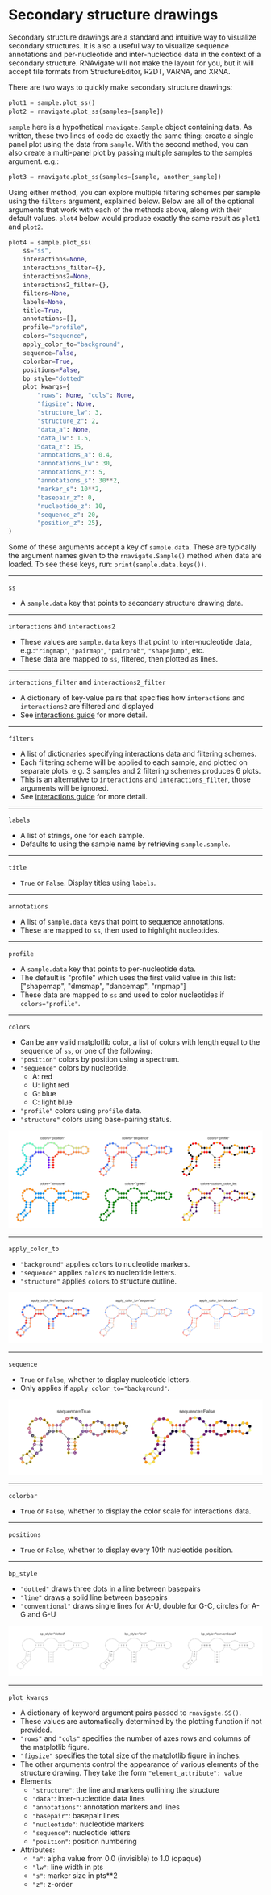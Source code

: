 Secondary structure drawings
============================

Secondary structure drawings are a standard and intuitive way to visualize
secondary structures. It is also a useful way to visualize sequence
annotations and per-nucleotide and inter-nucleotide data in the context of a
secondary structure. RNAvigate will not make the layout for you, but it will
accept file formats from StructureEditor, R2DT, VARNA, and XRNA.

There are two ways to quickly make secondary structure drawings:

```python
plot1 = sample.plot_ss()
plot2 = rnavigate.plot_ss(samples=[sample])
```

`sample` here is a hypothetical `rnavigate.Sample` object containing data. As
written, these two lines of code do exactly the same thing: create a
single panel plot using the data from `sample`. With the second method, you
can also create a multi-panel plot by passing multiple samples to the samples
argument. e.g.:

```python
plot3 = rnavigate.plot_ss(samples=[sample, another_sample])
```

Using either method, you can explore multiple filtering schemes per sample
using the `filters` argument, explained below. Below are all of the optional
arguments that work with each of the methods above, along with their default
values. `plot4` below would produce exactly the same result as `plot1` and
`plot2`.

```python
plot4 = sample.plot_ss(
    ss="ss",
    interactions=None,
    interactions_filter={},
    interactions2=None,
    interactions2_filter={},
    filters=None,
    labels=None,
    title=True,
    annotations=[],
    profile="profile",
    colors="sequence",
    apply_color_to="background",
    sequence=False,
    colorbar=True,
    positions=False,
    bp_style="dotted"
    plot_kwargs={
        "rows": None, "cols": None,
        "figsize": None,
        "structure_lw": 3,
        "structure_z": 2,
        "data_a": None,
        "data_lw": 1.5,
        "data_z": 15,
        "annotations_a": 0.4,
        "annotations_lw": 30,
        "annotations_z": 5,
        "annotations_s": 30**2,
        "marker_s": 10**2,
        "basepair_z": 0,
        "nucleotide_z": 10,
        "sequence_z": 20,
        "position_z": 25},
)
```

Some of these arguments accept a key of `sample.data`. These are typically the
argument names given to the `rnavigate.Sample()` method when data are loaded.
To see these keys, run: `print(sample.data.keys())`.

---

`ss`

* A `sample.data` key that points to secondary structure drawing data.

---

`interactions` and `interactions2`

* These values are `sample.data` keys that point to inter-nucleotide data,
  e.g.:`"ringmap"`, `"pairmap"`, `"pairprob"`, `"shapejump"`, etc.
* These data are mapped to `ss`, filtered, then plotted as lines.

---

`interactions_filter` and `interactions2_filter`

* A dictionary of key-value pairs that specifies how `interactions` and
  `interactions2` are filtered and displayed
* See [interactions guide](../guides/filters.md) for more detail.

---

`filters`

* A list of dictionaries specifying interactions data and filtering schemes.
* Each filtering scheme will be applied to each sample, and plotted on separate
  plots. e.g. 3 samples and 2 filtering schemes produces 6 plots.
* This is an alternative to `interactions` and `interactions_filter`, those
  arguments will be ignored.
* See [interactions guide](../guides/filters.md) for more detail.

---

`labels`

* A list of strings, one for each sample.
* Defaults to using the sample name by retrieving `sample.sample`.

---

`title`

* `True` or `False`. Display titles using `labels`.

---

`annotations`

* A list of `sample.data` keys that point to sequence annotations.
* These are mapped to `ss`, then used to highlight nucleotides.

---

`profile`

* A `sample.data` key that points to per-nucleotide data.
* The default is "profile" which uses the first valid value in this list:
  ["shapemap", "dmsmap", "dancemap", "rnpmap"]
* These data are mapped to `ss` and used to color nucleotides if
  `colors="profile"`.

---

`colors`

* Can be any valid matplotlib color, a list of colors with length equal
  to the sequence of `ss`, or one of the following:
* `"position"` colors by position using a spectrum.
* `"sequence"` colors by nucleotide.
    * A: red
    * U: light red
    * G: blue
    * C: light blue
* `"profile"` colors using `profile` data.
* `"structure"` colors using base-pairing status.

![colors](../images/ss_colors.png)

---

`apply_color_to`

* `"background"` applies `colors` to nucleotide markers.
* `"sequence"` applies `colors` to nucleotide letters.
* `"structure"` applies `colors` to structure outline.


![apply_color_to](../images/ss_applyto.png)

---

`sequence`

* `True` or `False`, whether to display nucleotide letters.
* Only applies if `apply_color_to="background"`.

![sequence](../images/ss_sequence.png)

---

`colorbar`

* `True` or `False`, whether to display the color scale for interactions data.

---

`positions`

* `True` or `False`, whether to display every 10th nucleotide position.

---

`bp_style`

* `"dotted"` draws three dots in a line between basepairs
* `"line"` draws a solid line between basepairs
* `"conventional"` draws single lines for A-U, double for G-C, circles for A-G
  and G-U

![bp_style](../images/ss_bpstyle.png)

---

`plot_kwargs`

* A dictionary of keyword argument pairs passed to `rnavigate.SS()`.
* These values are automatically determined by the plotting function if not
  provided.
* `"rows"` and `"cols"` specifies the number of axes rows and columns of the
  matplotlib figure.
* `"figsize"` specifies the total size of the matplotlib figure in inches.
* The other arguments control the appearance of various elements of the
  structure drawing. They take the form `"element_attribute": value`
* Elements:
  * `"structure"`: the line and markers outlining the structure
  * `"data"`: inter-nucleotide data lines
  * `"annotations"`: annotation markers and lines
  * `"basepair"`: basepair lines
  * `"nucleotide"`: nucleotide markers
  * `"sequence"`: nucleotide letters
  * `"position"`: position numbering
* Attributes:
  * `"a"`: alpha value from 0.0 (invisible) to 1.0 (opaque)
  * `"lw"`: line width in pts
  * `"s"`: marker size in pts**2
  * `"z"`: z-order

